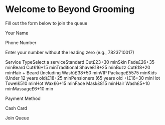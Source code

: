 # Welcome to Beyond Grooming

Fill out the form below to join the queue

Your Name

Phone Number

Enter your number without the leading zero (e.g., 7823710017)

Service TypeSelect a serviceStandard Cut£23+30 minSkin Fade£26+35 minBeard Cut£16+15 minTraditional Shave£18+25 minBuzz Cut£18+20 minHair + Beard (Including Wash)£38+50 minVIP Package£5575 minKids (Under 12 years old)£18+25 minPensioners (65 years old +)£16+30 minHot Towel£510 minHot Wax£6+15 minFace Mask£815 minHair Wash£5+10 minMassage£6+10 min

Payment Method

Cash Card

Join Queue